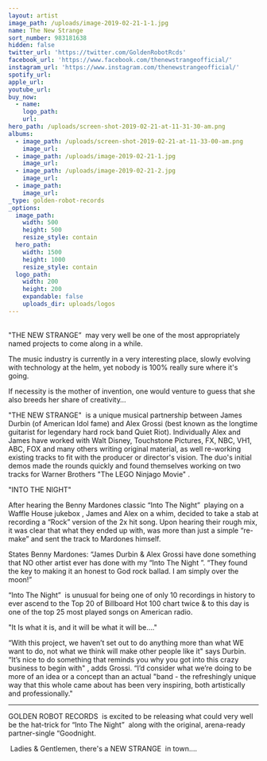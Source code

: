 ```yaml
---
layout: artist
image_path: /uploads/image-2019-02-21-1-1.jpg
name: The New Strange
sort_number: 983181638
hidden: false
twitter_url: 'https://twitter.com/GoldenRobotRcds'
facebook_url: 'https://www.facebook.com/thenewstrangeofficial/'
instagram_url: 'https://www.instagram.com/thenewstrangeofficial/'
spotify_url:
apple_url:
youtube_url:
buy_now:
  - name:
    logo_path:
    url:
hero_path: /uploads/screen-shot-2019-02-21-at-11-31-30-am.png
albums:
  - image_path: /uploads/screen-shot-2019-02-21-at-11-33-00-am.png
    image_url:
  - image_path: /uploads/image-2019-02-21-1.jpg
    image_url:
  - image_path: /uploads/image-2019-02-21-2.jpg
    image_url:
  - image_path:
    image_url:
_type: golden-robot-records
_options:
  image_path:
    width: 500
    height: 500
    resize_style: contain
  hero_path:
    width: 1500
    height: 1000
    resize_style: contain
  logo_path:
    width: 200
    height: 200
    expandable: false
    uploads_dir: uploads/logos
---
```


<br>"THE NEW STRANGE”  may very well be one of the most appropriately named projects to come along in a while.

The music industry is currently in a very interesting place, slowly evolving with technology at the helm, yet nobody is 100% really sure where it's going. 

If necessity is the mother of invention, one would venture to guess that she also breeds her share of creativity…

"THE NEW STRANGE"  is a unique musical partnership between James Durbin (of American Idol fame) and Alex Grossi (best known as the longtime guitarist for legendary hard rock band Quiet Riot). Individually Alex and James have worked with Walt Disney, Touchstone Pictures, FX, NBC, VH1, ABC, FOX and many others writing original material, as well re-working existing tracks to fit with the producer or director's vision. The duo's initial demos made the rounds quickly and found themselves working on two tracks for Warner Brothers "The LEGO Ninjago Movie" . 

"INTO THE NIGHT"

After hearing the Benny Mardones classic “Into The Night”  playing on a Waffle House jukebox , James and Alex on a whim, decided to take a stab at recording a “Rock” version of the 2x hit song. Upon hearing their rough mix, it was clear that what they ended up with, was more than just a simple “re-make” and sent the track to Mardones himself.

States Benny Mardones: “James Durbin & Alex Grossi have done something that NO other artist ever has done with my “Into The Night ”. “They found the key to making it an honest to God rock ballad. I am simply over the moon!”

“Into The Night”  is unusual for being one of only 10 recordings in history to ever ascend to the Top 20 of Billboard Hot 100 chart twice & to this day is one of the top 25 most played songs on American radio.

"It Is what it is, and it will be what it will be…."

“With this project, we haven’t set out to do anything more than what WE want to do, not what we think will make other people like it" says Durbin. “It’s nice to do something that reminds you why you got into this crazy business to begin with" , adds Grossi. “I’d consider what we’re doing to be more of an idea or a concept than an actual "band - the refreshingly unique way that this whole came about has been very inspiring, both artistically and professionally."

---

GOLDEN ROBOT RECORDS  is excited to be releasing what could very well be the hat-trick for “Into The Night”  along with the original, arena-ready partner-single “Goodnight. 

 Ladies & Gentlemen, there's a NEW STRANGE  in town….